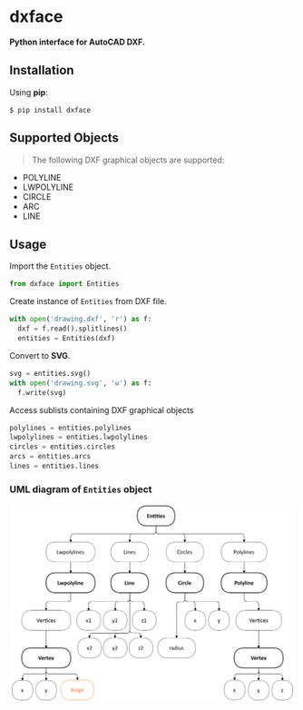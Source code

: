# dxface
**Python interface for AutoCAD DXF.**

## Installation
Using **pip**:
```console
$ pip install dxface
```

## Supported Objects

> The following DXF graphical objects are supported:

- POLYLINE
- LWPOLYLINE
- CIRCLE
- ARC
- LINE


## Usage
Import the `Entities` object.

```python
from dxface import Entities
```

Create instance of `Entities` from DXF file.

```python
with open('drawing.dxf', 'r') as f:
  dxf = f.read().splitlines()
  entities = Entities(dxf)
```

Convert to **SVG**.

```python
svg = entities.svg()
with open('drawing.svg', 'w') as f:
  f.write(svg)
```

Access sublists containing DXF graphical objects

```python
polylines = entities.polylines
lwpolylines = entities.lwpolylines
circles = entities.circles
arcs = entities.arcs
lines = entities.lines
```

### UML diagram of `Entities` object

![Entities](https://github.com/dhruvnps/dxface/blob/master/images/uml.png?raw=true)